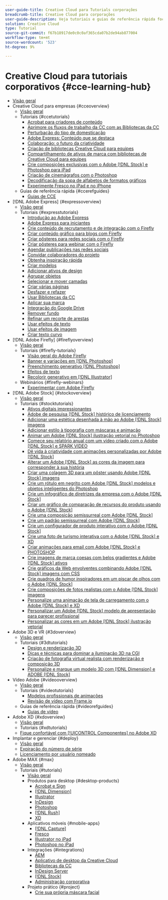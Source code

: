 ```yaml
---
user-guide-title: Creative Cloud para Tutorials corporações
breadcrumb-title: Creative Cloud para corporações
user-guide-description: Veja tutoriais e guias de referência rápida focados no Creative Cloud para corporações
solution: Creative Cloud
type: Tutorial
source-git-commit: f67b18917de0c0c0af365cda07b2de94ab877004
workflow-type: tm+mt
source-wordcount: '523'
ht-degree: 9%

---
```



# Creative Cloud para tutoriais corporativos {#cce-learning-hub}

+ [Visão geral](overview.md)
+ Creative Cloud para empresas {#cceoverview}
   + [Visão geral](cce/overview-cce.md)
   + Tutoriais {#ccetutorials}
      + [Acrobat para criadores de conteúdo](cce/acrobat-content-creators.md)
      + [Aprimore os fluxos de trabalho da CC com as Bibliotecas da CC](cce/cc-workflows-cc-libraries.md)
      + [Perturbação do tipo de domesticação](cce/taming-type-anxiety.md)
      + [Adobe Express: Conteúdo que se destaca](cce/adobe-express-content-that-stands-out.md)
      + [Colaboração: o futuro da criatividade](cce/collaboration-the-future-of-creativity.md)
      + [Criação de bibliotecas Creative Cloud para equipes](cce/ccteamlibraries.md)
      + [Compartilhamento de ativos de marca com bibliotecas de Creative Cloud para equipes](cce/sharecclibraries.md)
      + [Crie composições exclusivas com o Adobe [!DNL Stock] e Photoshop para iPad](cce/compositepsipad.md)
      + [Criação de cinemágrafos com o Photoshop](cce/cinemagraphps.md)
      + [Decodificação da sopa de alfabetos de formatos gráficos](cce/alphabetsoup.md)
      + [Experimente Fresco no iPad e no iPhone](cce/frescoworkshop.md)
   + Guias de referência rápida {#ccerefguides}
      + [Guias de CCE](quick-reference/overview-ref.md)
+ [!DNL Adobe Express] {#expressoverview}
   + [Visão geral](express/overview-express.md)
   + Tutoriais {#expresstutorials}
      + [Introdução ao Adobe Express](express/get-started.md)
      + [Adobe Express para iniciantes](express/adobe-express-beginners.md)
      + [Crie conteúdo de recrutamento e de integração com o Firefly](express/create-on-boarding.md)
      + [Criar conteúdo gráfico para blogs com Firefly](express/create-blog-graphics.md)
      + [Criar pôsteres para redes sociais com o Firefly](express/create-social-posters.md)
      + [Criar pôsteres para webinar com o Firefly](express/create-webinar-poster.md)
      + [Agendar publicações nas redes sociais](express/schedule.md)
      + [Convidar colaboradores do projeto](express/collaborate.md)
      + [Obtenha inspiração rápida](express/get-inspiration.md)
      + [Criar modelos](express/create-templates.md)
      + [Adicionar ativos de design](express/add-design-assets.md)
      + [Agrupar objetos](express/group-objects.md)
      + [Selecionar e mover camadas](express/layers.md)
      + [Criar várias páginas](express/multiple-pages.md)
      + [Desfazer e refazer](express/undo-redo.md)
      + [Usar Bibliotecas da CC](express/cc-libraries.md)
      + [Aplicar sua marca](express/brand.md)
      + [Integração do Google Drive](express/google-drive.md)
      + [Remover fundo](express/remove-background.md)
      + [Refinar um recorte de arestas](express/refine-cutout.md)
      + [Usar efeitos de texto](express/text-effects.md)
      + [Usar efeitos de imagem](express/image-effects.md)
      + [Criar texto curvo](express/create-curved-text.md)
+ [!DNL Adobe Firefly] {#fireflyoverview}
   + [Visão geral](firefly/overview-firefly.md)
   + Tutoriais {#firefly-tutorials}
      + [Visão geral do Adobe Firefly](firefly/overview-of-firefly.md)
      + [Banner e variações em [!DNL Photoshop]](firefly/web-banner-ad.md)
      + [Preenchimento generativo [!DNL Photoshop]](firefly/generative-fill.md)
      + [Efeitos de texto](firefly/text-effects.md)
      + [Recolorir generativo em [!DNL Illustrator]](firefly/generative-recolor.md)
   + Webinários {#firefly-webinars}
      + [Experimentar com Adobe Firefly](firefly/webinar-experimenting.md)
+ [!DNL Adobe Stock] {#stockoverview}
   + [Visão geral](stock/overview-stock.md)
   + Tutoriais {#stocktutorials}
      + [Ativos digitais impressionantes](stock/stunning-digital-assets.md)
      + [Adobe de pesquisa [!DNL Stock] histórico de licenciamento](stock/searchstock.md)
      + [Adicionar uma estética desenhada à mão ao Adobe [!DNL Stock] imagens](stock/handdrawn.md)
      + [Adicionar estilo à tipografia com máscaras e animação](stock/flairtypography.md)
      + [Animar um Adobe [!DNL Stock] ilustração vetorial no Photoshop](stock/animatevector.md)
      + [Comece seu relatório anual com um vídeo criado com o Adobe [!DNL Stock] e SPARK VIDEO](stock/annualreport.md)
      + [Dê vida à criatividade com animações personalizadas por Adobe [!DNL Stock]](stock/customanimations.md)
      + [Alterar um Adobe [!DNL Stock] as cores da imagem para corresponder à sua história](stock/changecolors.md)
      + [Criar uma colagem 3D para um pôster usando Adobe [!DNL Stock] imagens](stock/collage.md)
      + [Crie um rótulo em negrito com Adobe [!DNL Stock] modelos e objetos inteligentes do Photoshop](stock/boldlabel.md)
      + [Crie um infográfico de diretrizes da empresa com o Adobe [!DNL Stock]](stock/infographic.md)
      + [Criar um gráfico de comparação de recursos do produto usando o Adobe [!DNL Stock]](stock/featurecomparison.md)
      + [Crie uma composição semissurreal com Adobe [!DNL Stock]](stock/surrealcomposite.md)
      + [Crie um padrão semissurreal com Adobe [!DNL Stock]](stock/surrealpattern.md)
      + [Crie um configurador de produto interativo com o Adobe [!DNL Stock]](stock/productconfigurator.md)
      + [Crie uma foto de turismo interativa com o Adobe [!DNL Stock] e XD](stock/interactivetourismphoto.md)
      + [Criar animações para email com Adobe [!DNL Stock] e PHOTOSHOP](stock/animationemail.md)
      + [Crie imagens de marca coesas com belos gradientes e Adobe [!DNL Stock] ativos](stock/brandgradients.md)
      + [Crie gráficos da Web envolventes combinando Adobe [!DNL Stock] imagens com CSS](stock/webgraphics.md)
      + [Crie quadros de humor inspiradores em um piscar de olhos com o Adobe [!DNL Stock]](stock/moodboard.md)
      + [Crie composições de fotos realistas com o Adobe [!DNL Stock] imagens](stock/realisticcomposite.md)
      + [Personalize uma animação de tela de carregamento com o Adobe [!DNL Stock] e XD](stock/loadingscreen.md)
      + [Personalizar um Adobe [!DNL Stock] modelo de apresentação para parecer profissional](stock/presentationtemplate.md)
      + [Personalizar as cores em um Adobe [!DNL Stock] ilustração vetorial](stock/customizecolors.md)
+ Adobe 3D e VR {#3doverview}
   + [Visão geral](3di/overview-3di.md)
   + Tutoriais {#3dtutorials}
      + [Design e renderização 3D](3di/substance-3d-stager.md)
      + [Dicas e técnicas para dominar a iluminação 3D na CGI](3di/mastering3dlighting.md)
      + [Criação de fotografia virtual realista com renderização e composição 3D](3di/photorealistic.md)
      + [Personalize e marque um modelo 3D com [!DNL Dimension] e ADOBE [!DNL Stock]](3di/3ddimensionstock.md)
+ Vídeo Adobe {#videooverview}
   + [Visão geral](dva/overview-dva.md)
   + Tutoriais {#videotutorials}
      + [Modelos profissionais de animações](dva/motion-graphics-templates.md)
      + [Revisão de vídeo com Frame.io](dva/video-review-frame-io.md)
   + Guias de referência rápida {#videorefguides}
      + [Guias de vídeo](dva/overview-dva-ref.md)
+ Adobe XD {#xdoverview}
   + [Visão geral](xd/overview-xd.md)
   + Tutoriais {#xdtutorials}
   + [Fique confortável com [!UICONTROL Componentes] no Adobe XD](xd/components.md)
+ Implantar e gerenciar {#deploy}
   + [Visão geral](deploy/overview-deploy.md)
   + [Expiração do número de série](deploy/cceserial.md)
   + [Licenciamento por usuário nomeado](deploy/nameduserlicensing.md)
+ Adobe MAX {#max}
   + [Visão geral](max/overview-max.md)
   + Tutoriais {#tutorials}
      + [Visão geral](max/maxtutorials.md)
      + Produtos para desktop {#desktop-products}
         + [Acrobat e Sign](max/acrobat-sign.md)
         + [[!DNL Dimension]](max/dimension.md)
         + [Illustrator](max/illustrator.md)
         + [InDesign](max/indesign.md)
         + [Photoshop](max/photoshop.md)
         + [[!DNL Rush]](max/rush.md)
         + [XD](max/xd.md)
      + Aplicativos móveis {#mobile-apps}
         + [[!DNL Capture]](max/capture.md)
         + [Fresco](max/fresco.md)
         + [Illustrator no iPad](max/illustratoripad.md)
         + [Photoshop no iPad](max/photoshopipad.md)
      + Integrações {#integrations}
         + [AEM](max/aem.md)
         + [Aplicativo de desktop da Creative Cloud](max/creativeclouddesktopapp.md)
         + [Bibliotecas da CC](max/cclibraries.md)
         + [InDesign Server](max/indesignserver.md)
         + [[!DNL Stock]](max/stock.md)
         + [Administração corporativa](max/enterprise.md)
      + Projeto prático {#project}
         + [Crie sua própria máscara facial](max/handsonproject.md)